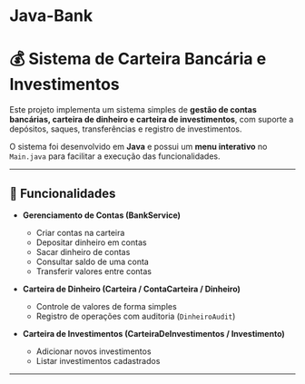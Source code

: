 # Java-Bank
# 💰 Sistema de Carteira Bancária e Investimentos

Este projeto implementa um sistema simples de **gestão de contas bancárias, carteira de dinheiro e carteira de investimentos**, com suporte a depósitos, saques, transferências e registro de investimentos.

O sistema foi desenvolvido em **Java** e possui um **menu interativo** no `Main.java` para facilitar a execução das funcionalidades.

---

## 📌 Funcionalidades

- **Gerenciamento de Contas (BankService)**
  - Criar contas na carteira
  - Depositar dinheiro em contas
  - Sacar dinheiro de contas
  - Consultar saldo de uma conta
  - Transferir valores entre contas

- **Carteira de Dinheiro (Carteira / ContaCarteira / Dinheiro)**
  - Controle de valores de forma simples
  - Registro de operações com auditoria (`DinheiroAudit`)

- **Carteira de Investimentos (CarteiraDeInvestimentos / Investimento)**
  - Adicionar novos investimentos
  - Listar investimentos cadastrados

---



